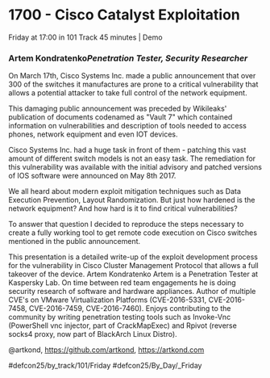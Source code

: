 # 1700 - Cisco Catalyst Exploitation
Friday at 17:00 in 101 Track
45 minutes | Demo
### Artem Kondratenko*Penetration Tester, Security Researcher*

On March 17th, Cisco Systems Inc. made a public announcement that over 300 of the switches it manufactures are prone to a critical vulnerability that allows a potential attacker to take full control of the network equipment.

This damaging public announcement was preceded by Wikileaks' publication of documents codenamed as "Vault 7" which contained information on vulnerabilities and description of tools needed to access phones, network equipment and even IOT devices.

Cisco Systems Inc. had a huge task in front of them - patching this vast amount of different switch models is not an easy task. The remediation for this vulnerability was available with the initial advisory and patched versions of IOS software were announced on May 8th 2017.

We all heard about modern exploit mitigation techniques such as Data Execution Prevention, Layout Randomization. But just how hardened is the network equipment? And how hard is it to find critical vulnerabilities? 

To answer that question I decided to reproduce the steps necessary to create a fully working tool to get remote code execution on Cisco switches mentioned in the public announcement.

This presentation is a detailed write-up of the exploit development process for the vulnerability in Cisco Cluster Management Protocol that allows a full takeover of the device.
Artem Kondratenko
Artem is a Penetration Tester at Kaspersky Lab. On time between red team engagements he is doing security research of software and hardware appliances. Author of multiple CVE's on VMware Virtualization Platforms (CVE-2016-5331, CVE-2016-7458, CVE-2016-7459, CVE-2016-7460). Enjoys contributing to the community by writing penetration testing tools such as Invoke-Vnc (PowerShell vnc injector, part of CrackMapExec) and Rpivot (reverse socks4 proxy, now part of BlackArch Linux Distro).

@artkond, https://github.com/artkond, 
https://artkond.com

#defcon25/by_track/101/Friday #defcon25/By_Day/_Friday